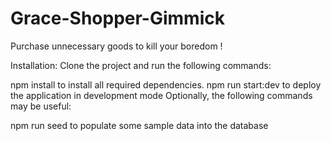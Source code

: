 # Grace-Shopper-Gimmick

Purchase unnecessary goods to kill your boredom !

Installation:
Clone the project and run the following commands:

npm install to install all required dependencies.
npm run start:dev to deploy the application in development mode
Optionally, the following commands may be useful:

npm run seed to populate some sample data into the database
